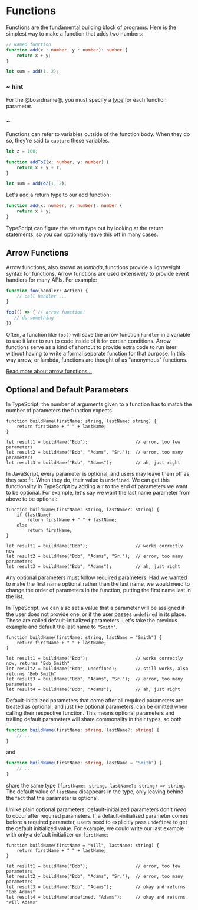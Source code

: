 # Functions

Functions are the fundamental building block of programs. Here is the simplest
way to make a function that adds two numbers:

```typescript
// Named function
function add(x : number, y : number): number {
    return x + y;
}

let sum = add(1, 2);
```

### ~ hint

For the @boardname@, you must specify a [type](/javascript/types) for each function parameter. 

### ~ 

Functions can refer to variables outside of the function body.
When they do so, they're said to `capture` these variables.

```typescript
let z = 100;

function addToZ(x: number, y: number) {
    return x + y + z;
}

let sum = addToZ(1, 2);
```

Let's add a return type to our add function:

```typescript
function add(x: number, y: number): number {
    return x + y;
}
```

TypeScript can figure the return type out by looking at the return statements, so you can optionally leave this off in many cases.

## Arrow Functions

Arrow functions, also known as _lambda_, functions provide a lightweight syntax for functions. Arrow functions are used extensively to provide event handlers for many APIs. For example:

```typescript
function foo(handler: Action) {
    // call handler ...
}

foo(() => { // arrow function!
   // do something
})
```

Often, a function like ``foo()`` will save the arrow function ``handler`` in a variable to use it later to run to code inside of it for certian conditions. Arrow functions serve as a kind of shortcut to provide extra code to run later without having to write a formal separate function for that purpose. In this way arrow, or lambda, functions are thought of as "anonymous" functions.

[Read more about arrow functions...](http://devdocs.io/javascript/functions/arrow_functions)

## Optional and Default Parameters

In TypeScript, the number of arguments given to a function has to match the number of parameters the function expects.

```typescript-ignore
function buildName(firstName: string, lastName: string) {
    return firstName + " " + lastName;
}

let result1 = buildName("Bob");                  // error, too few parameters
let result2 = buildName("Bob", "Adams", "Sr.");  // error, too many parameters
let result3 = buildName("Bob", "Adams");         // ah, just right
```

In JavaScript, every parameter is optional, and users may leave them off as they see fit.
When they do, their value is `undefined`.
We can get this functionality in TypeScript by adding a `?` to the end of parameters we want to be optional.
For example, let's say we want the last name parameter from above to be optional:

```typescript-ignore
function buildName(firstName: string, lastName?: string) {
    if (lastName)
        return firstName + " " + lastName;
    else
        return firstName;
}

let result1 = buildName("Bob");                  // works correctly now
let result2 = buildName("Bob", "Adams", "Sr.");  // error, too many parameters
let result3 = buildName("Bob", "Adams");         // ah, just right
```

Any optional parameters must follow required parameters.
Had we wanted to make the first name optional rather than the last name, we would need to change the order of parameters in the function, putting the first name last in the list.

In TypeScript, we can also set a value that a parameter will be assigned if the user does not provide one, or if the user passes `undefined` in its place.
These are called default-initialized parameters.
Let's take the previous example and default the last name to `"Smith"`.

```typescript-ignore
function buildName(firstName: string, lastName = "Smith") {
    return firstName + " " + lastName;
}

let result1 = buildName("Bob");                  // works correctly now, returns "Bob Smith"
let result2 = buildName("Bob", undefined);       // still works, also returns "Bob Smith"
let result3 = buildName("Bob", "Adams", "Sr.");  // error, too many parameters
let result4 = buildName("Bob", "Adams");         // ah, just right
```

Default-initialized parameters that come after all required parameters are treated as optional, and just like optional parameters, can be omitted when calling their respective function.
This means optional parameters and trailing default parameters will share commonality in their types, so both

```typescript
function buildName(firstName: string, lastName?: string) {
    // ...
}
```

and

```typescript
function buildName(firstName: string, lastName = "Smith") {
    // ...
}
```

share the same type `(firstName: string, lastName?: string) => string`.
The default value of `lastName` disappears in the type, only leaving behind the fact that the parameter is optional.

Unlike plain optional parameters, default-initialized parameters don't *need* to occur after required parameters.
If a default-initialized parameter comes before a required parameter, users need to explicitly pass `undefined` to get the default initialized value.
For example, we could write our last example with only a default initializer on `firstName`:

```typescript-ignore
function buildName(firstName = "Will", lastName: string) {
    return firstName + " " + lastName;
}

let result1 = buildName("Bob");                  // error, too few parameters
let result2 = buildName("Bob", "Adams", "Sr.");  // error, too many parameters
let result3 = buildName("Bob", "Adams");         // okay and returns "Bob Adams"
let result4 = buildName(undefined, "Adams");     // okay and returns "Will Adams"
```
